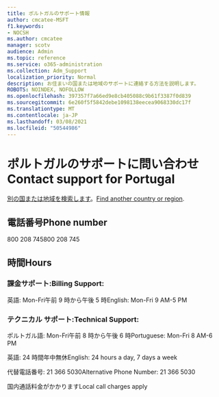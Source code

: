 ```yaml
---
title: ポルトガルのサポート情報
author: cmcatee-MSFT
f1.keywords:
- NOCSH
ms.author: cmcatee
manager: scotv
audience: Admin
ms.topic: reference
ms.service: o365-administration
ms.collection: Adm_Support
localization_priority: Normal
description: お住まいの国または地域のサポートに連絡する方法を説明します。
ROBOTS: NOINDEX, NOFOLLOW
ms.openlocfilehash: 397357f7a66ed9e8cb405088c9b61f3387f0d839
ms.sourcegitcommit: 6e260f5f5842debe1098138eecea9068330dc17f
ms.translationtype: MT
ms.contentlocale: ja-JP
ms.lasthandoff: 03/08/2021
ms.locfileid: "50544986"
---
```

# <a name="contact-support-for-portugal"></a><span data-ttu-id="cb15d-103">ポルトガルのサポートに問い合わせ</span><span class="sxs-lookup"><span data-stu-id="cb15d-103">Contact support for Portugal</span></span>

<span data-ttu-id="cb15d-104">[別の国または地域を検索します](../contact-support-for-business-products.md)。</span><span class="sxs-lookup"><span data-stu-id="cb15d-104">[Find another country or region](../contact-support-for-business-products.md).</span></span>

## <a name="phone-number"></a><span data-ttu-id="cb15d-105">電話番号</span><span class="sxs-lookup"><span data-stu-id="cb15d-105">Phone number</span></span>
<span data-ttu-id="cb15d-106">800 208 745</span><span class="sxs-lookup"><span data-stu-id="cb15d-106">800 208 745</span></span>

## <a name="hours"></a><span data-ttu-id="cb15d-107">時間</span><span class="sxs-lookup"><span data-stu-id="cb15d-107">Hours</span></span>
### <a name="billing-support"></a><span data-ttu-id="cb15d-108">課金サポート:</span><span class="sxs-lookup"><span data-stu-id="cb15d-108">Billing Support:</span></span>

<span data-ttu-id="cb15d-109">英語: Mon-Fri午前 9 時から午後 5 時</span><span class="sxs-lookup"><span data-stu-id="cb15d-109">English: Mon-Fri 9 AM-5 PM</span></span>

### <a name="technical-support"></a><span data-ttu-id="cb15d-110">テクニカル サポート:</span><span class="sxs-lookup"><span data-stu-id="cb15d-110">Technical Support:</span></span>

<span data-ttu-id="cb15d-111">ポルトガル語: Mon-Fri午前 8 時から午後 6 時</span><span class="sxs-lookup"><span data-stu-id="cb15d-111">Portuguese: Mon-Fri 8 AM-6 PM</span></span>

<span data-ttu-id="cb15d-112">英語: 24 時間年中無休</span><span class="sxs-lookup"><span data-stu-id="cb15d-112">English: 24 hours a day, 7 days a week</span></span>

<span data-ttu-id="cb15d-113">代替電話番号: 21 366 5030</span><span class="sxs-lookup"><span data-stu-id="cb15d-113">Alternative Phone Number: 21 366 5030</span></span>

<span data-ttu-id="cb15d-114">国内通話料金がかかります</span><span class="sxs-lookup"><span data-stu-id="cb15d-114">Local call charges apply</span></span>
